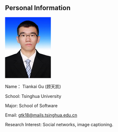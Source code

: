 ## Personal Information

<img src="https://github.com/wysqh/tiankaigu.github.io/raw/master/gtk.png"/>

Name： Tiankai Gu (顾天凯) 

School: Tsinghua University

Major: School of Software

Email: gtk18@mails.tsinghua.edu.cn

Research Interest: Social networks, image captioning. 

